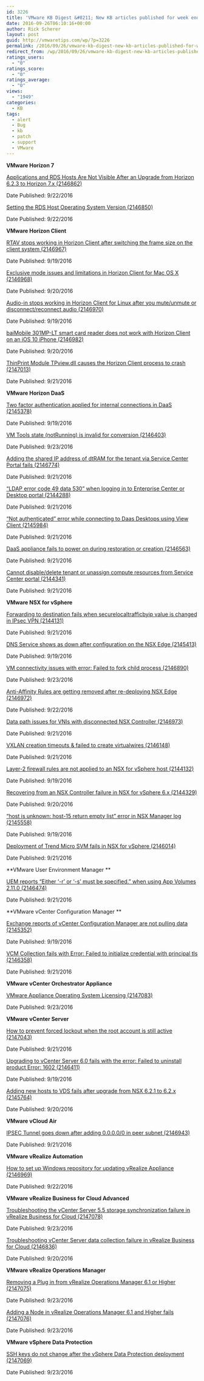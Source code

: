 ```yaml
---
id: 3226
title: 'VMware KB Digest &#8211; New KB articles published for week ending 09/24/16'
date: 2016-09-26T06:10:16+00:00
author: Rick Scherer
layout: post
guid: http://vmwaretips.com/wp/?p=3226
permalink: /2016/09/26/vmware-kb-digest-new-kb-articles-published-for-week-ending-092416/
redirect_from: /wp/2016/09/26/vmware-kb-digest-new-kb-articles-published-for-week-ending-092416/
ratings_users:
  - "0"
ratings_score:
  - "0"
ratings_average:
  - "0"
views:
  - "1949"
categories:
  - KB
tags:
  - alert
  - Bug
  - kb
  - patch
  - support
  - VMware
---
```

**VMware Horizon 7**
  
[Applications and RDS Hosts Are Not Visible After an Upgrade from Horizon 6.2.3 to Horizon 7.x (2146862)](http://bit.ly/2daM3w2)
  
Date Published: 9/22/2016
  
[Setting the RDS Host Operating System Version (2146850)](http://bit.ly/2cxZwjH)
  
Date Published: 9/22/2016

**VMware Horizon Client**
  
[RTAV stops working in Horizon Client after switching the frame size on the client system (2146967)](http://bit.ly/2daLP8h)
  
Date Published: 9/19/2016
  
[Exclusive mode issues and limitations in Horizon Client for Mac OS X (2146968)](http://bit.ly/2cy0DA6)
  
Date Published: 9/20/2016
  
[Audio-in stops working in Horizon Client for Linux after you mute/unmute or disconnect/reconnect audio (2146970)](http://bit.ly/2daMnLh)
  
Date Published: 9/19/2016
  
[baiMobile 301MP-LT smart card reader does not work with Horizon Client on an iOS 10 iPhone (2146982)](http://bit.ly/2cxYXqj)
  
Date Published: 9/20/2016
  
[ThinPrint Module TPview.dll causes the Horizon Client process to crash (2147013)](http://bit.ly/2daMkPI)
  
Date Published: 9/21/2016

<!--more-->

**VMware Horizon DaaS**
  
[Two factor authentication applied for internal connections in DaaS (2145378)](http://bit.ly/2cy02OH)
  
Date Published: 9/19/2016
  
[VM Tools state (notRunning) is invalid for conversion (2146403)](http://bit.ly/2daMaI7)
  
Date Published: 9/23/2016
  
[Adding the shared IP address of dtRAM for the tenant via Service Center Portal fails (2146774)](http://bit.ly/2cxZ84R)
  
Date Published: 9/21/2016
  
[“LDAP error code 49 data 530” when logging in to Enterprise Center or Desktop portal (2144288)](http://bit.ly/2daLLp7)
  
Date Published: 9/21/2016
  
[“Not authenticated” error while connecting to Daas Desktops using View Client (2145984)](http://bit.ly/2cy0lcq)
  
Date Published: 9/21/2016
  
[DaaS appliance fails to power on during restoration or creation (2146563)](http://bit.ly/2daMrea)
  
Date Published: 9/21/2016
  
[Cannot disable/delete tenant or unassign compute resources from Service Center portal (2144341)](http://bit.ly/2cxYUuE)
  
Date Published: 9/21/2016

**VMware NSX for vSphere**
  
[Forwarding to destination fails when securelocaltrafficbyip value is changed in IPsec VPN (2144131)](http://bit.ly/2daMeHM)
  
Date Published: 9/21/2016
  
[DNS Service shows as down after configuration on the NSX Edge (2145413)](http://bit.ly/2cxYUeb)
  
Date Published: 9/19/2016
  
[VM connectivity issues with error: Failed to fork child process (2146890)](http://bit.ly/2daLvqc)
  
Date Published: 9/23/2016
  
[Anti-Affinity Rules are getting removed after re-deploying NSX Edge (2146972)](http://bit.ly/2cxYPHq)
  
Date Published: 9/22/2016
  
[Data path issues for VNIs with disconnected NSX Controller (2146973)](http://bit.ly/2daLNNH)
  
Date Published: 9/21/2016
  
[VXLAN creation timeouts & failed to create virtualwires (2146148)](http://bit.ly/2cy25SM)
  
Date Published: 9/21/2016
  
[Layer-2 firewall rules are not applied to an NSX for vSphere host (2144132)](http://bit.ly/2daL4w0)
  
Date Published: 9/19/2016
  
[Recovering from an NSX Controller failure in NSX for vSphere 6.x (2144329)](http://bit.ly/2cy0EEa)
  
Date Published: 9/20/2016
  
[“host is unknown: host-15 return empty list” error in NSX Manager log (2145558)](http://bit.ly/2daLK4x)
  
Date Published: 9/19/2016
  
[Deployment of Trend Micro SVM fails in NSX for vSphere (2146014)](http://bit.ly/2cxZKrn)
  
Date Published: 9/21/2016

**VMware User Environment Manager **
  
[UEM reports “Either ‘-r’ or ‘-s’ must be specified.” when using App Volumes 2.11.0 (2146474)](http://bit.ly/2daLu5C)
  
Date Published: 9/21/2016

**VMware vCenter Configuration Manager **
  
[Exchange reports of vCenter Configuration Manager are not pulling data (2145352)](http://bit.ly/2cxYYun)
  
Date Published: 9/19/2016
  
[VCM Collection fails with Error: Failed to initialize credential with principal tls (2146358)](http://bit.ly/2daKqPd)
  
Date Published: 9/21/2016

**VMware vCenter Orchestrator Appliance**
  
[VMware Appliance Operating System Licensing (2147083)](http://bit.ly/2cxYVyI)
  
Date Published: 9/23/2016

**VMware vCenter Server**
  
[How to prevent forced lockout when the root account is still active (2147043)](http://bit.ly/2daLfaM)
  
Date Published: 9/21/2016
  
[Upgrading to vCenter Server 6.0 fails with the error: Failed to uninstall product Error: 1602 (2146411)](http://bit.ly/2cxZSXw)
  
Date Published: 9/19/2016
  
[Adding new hosts to VDS fails after upgrade from NSX 6.2.1 to 6.2.x (2145764)](http://bit.ly/2daKs9N)
  
Date Published: 9/20/2016

**VMware vCloud Air**
  
[IPSEC Tunnel goes down after adding 0.0.0.0/0 in peer subnet (2146943)](http://bit.ly/2cxYVif)
  
Date Published: 9/21/2016

**VMware vRealize Automation**
  
[How to set up Windows repository for updating vRealize Appliance (2146969)](http://bit.ly/2daLgvm)
  
Date Published: 9/22/2016

**VMware vRealize Business for Cloud Advanced**
  
[Troubleshooting the vCenter Server 5.5 storage synchronization failure in vRealize Business for Cloud (2147078)](http://bit.ly/2cy0219)
  
Date Published: 9/23/2016
  
[Troubleshooting vCenter Server data collection failure in vRealize Business for Cloud (2146836)](http://bit.ly/2daKUF5)
  
Date Published: 9/20/2016

**VMware vRealize Operations Manager**
  
[Removing a Plug in from vRealize Operations Manager 6.1 or Higher (2147075)](http://bit.ly/2cxZMiZ)
  
Date Published: 9/23/2016
  
[Adding a Node in vRealize Operations Manager 6.1 and Higher fails (2147076)](http://bit.ly/2daM5V3)
  
Date Published: 9/23/2016

**VMware vSphere Data Protection**
  
[SSH keys do not change after the vSphere Data Protection deployment (2147069)](http://bit.ly/2cxZGaO)
  
Date Published: 9/23/2016